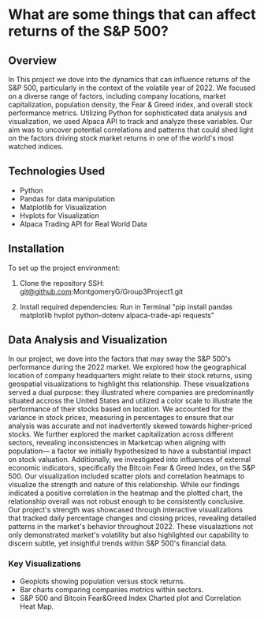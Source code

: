 # What are some things that can affect returns of the S&P 500?

## Overview
In This project we dove into the dynamics that can influence returns of the S&P 500, particularly in the context of the volatile year of 2022. 
We focused on a diverse range of factors, including company locations, market capitalization, population density, the Fear & Greed index, and overall stock performance metrics. 
Utilizing Python for sophisticated data analysis and visualization, we used Alpaca API to track and analyze these variables. 
Our aim was to uncover potential correlations and patterns that could shed light on the factors driving stock market returns in one of the world's most watched indices.

## Technologies Used
- Python
- Pandas for data manipulation
- Matplotlib for Visualization
- Hvplots for Visualization
- Alpaca Trading API for Real World Data

## Installation
To set up the project environment:

1. Clone the repository
SSH: git@github.com:MontgomeryG/Group3Project1.git

2. Install required dependencies: 
Run in Terminal "pip install pandas matplotlib hvplot python-dotenv alpaca-trade-api requests"

## Data Analysis and Visualization
In our project, we dove into the factors that may sway the S&P 500's performance during the 2022 market.
We explored how the geographical location of company headquarters might relate to their stock returns, using geospatial visualizations to highlight this relationship. These visualizations served a dual purpose: they illustrated where companies are predominantly situated accross the United States and utilized a color scale to illustrate the performance of their stocks based on location.
We accounted for the variance in stock prices, measuring in percentages to ensure that our analysis was accurate and not inadvertently skewed towards higher-priced stocks.
We further explored the market capitalization across different sectors, revealing inconsistencies in Marketcap when aligning with population— a factor we initially hypothesized to have a substantial impact on stock valuation.
Additionally, we investigated into influences of external economic indicators, specifically the Bitcoin Fear & Greed Index, on the S&P 500. Our visualization included scatter plots and correlation heatmaps to visualize the strength and nature of this relationship. While our findings indicated a positive correlation in the heatmap and the plotted chart, the relationship overall was not robust enough to be consistently conclusive.
Our project's strength was showcased through interactive visualizations that tracked daily percentage changes and closing prices, revealing detailed patterns in the market's behavior throughout 2022. These visualaztions not only demonstrated market's volatility but also highlighted our capability to discern subtle, yet insightful trends within S&P 500's financial data.

### Key Visualizations
- Geoplots showing population versus stock returns.
- Bar charts comparing companies metrics within sectors.
- S&P 500 and Bitcoin Fear&Greed Index Charted plot and Correlation Heat Map.